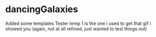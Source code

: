 # dancingGalaxies
Added some templates
Tester temp 1 is the one i used to get that gif i showed you (again, not at all refined, just wanted to test things out)
